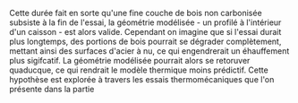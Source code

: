 Cette durée fait en sorte qu'une fine couche de bois non carbonisée subsiste à la fin de l'essai, la géométrie modélisée - un profilé à l'intérieur d'un caisson - est alors valide. Cependant on imagine que si l'essai durait plus longtemps, des portions de bois pourrait se dégrader complètement, mettant ainsi des surfaces d'acier à nu, ce qui engendrerait un éhauffement plus sigifcatif. La géométrie modélisée pourrait alors se retoruver quaducque, ce qui rendrait le modèle thermique moins prédictif. Cette hypothèse est explorée à travers les essais thermomécaniques que l'on présente dans la partie
